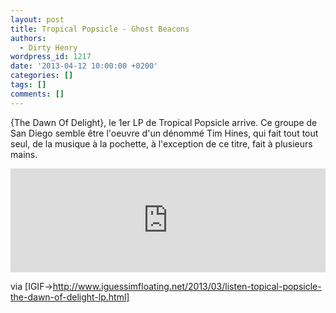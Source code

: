 ```yaml
---
layout: post
title: Tropical Popsicle - Ghost Beacons
authors:
  - Dirty Henry
wordpress_id: 1217
date: '2013-04-12 10:00:00 +0200'
categories: []
tags: []
comments: []
---
```

{The Dawn Of Delight}, le 1er LP de Tropical Popsicle arrive. Ce groupe de San Diego semble être l'oeuvre d'un dénommé Tim Hines, qui fait tout tout seul, de la musique à la pochette, à l'exception de ce titre, fait à plusieurs mains.

<iframe width="100%" height="166" scrolling="no" frameborder="no" src="https://w.soundcloud.com/player/?url=http%3A%2F%2Fapi.soundcloud.com%2Ftracks%2F53075947"></iframe>

via [IGIF->http://www.iguessimfloating.net/2013/03/listen-topical-popsicle-the-dawn-of-delight-lp.html]
